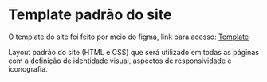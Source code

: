 # Template padrão do site

O template do site foi feito por meio do figma, link para acesso: <a href="https://www.figma.com/file/ko2KmjWYc6qOOBQ3b883kL/Alpha-Play?node-id=0%3A1">Template</a>

Layout padrão do site (HTML e CSS) que será utilizado em todas as páginas com a definição de identidade visual, aspectos de responsividade e iconografia.
